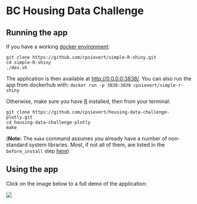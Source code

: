 # BC Housing Data Challenge



## Running the app

If you have a working [docker environment](https://docs.docker.com/engine/):

```shell
git clone https://github.com/cpsievert/simple-R-shiny.git
cd simple-R-shiny
./dev.sh
```

The application is then available at <http://0.0.0.0:3838/>. You can also run the app from dockerhub with: `docker run -p 3838:3838 cpsievert/simple-r-shiny`

Otherwise, make sure you have [R](https://cran.r-project.org/) installed, then from your terminal:

```shell
git clone https://github.com/cpsievert/housing-data-challenge-plotly.git
cd housing-data-challenge-plotly
make
```

(**Note:** The `make` command assumes you already have a number of non-standard system libraries. Most, if not all of them, are listed in the `before_install` step [here](https://github.com/edzer/sfr/blob/master/.travis.yml))

## Using the app

Click on the image below to a full demo of the application:

<a href="https://vimeo.com/207379729">
  <img src="http://i.imgur.com/HSW3ruY.gif" />
</a>
